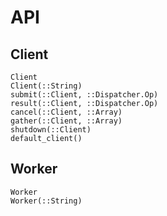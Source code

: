 # API

## Client

```@docs
Client
Client(::String)
submit(::Client, ::Dispatcher.Op)
result(::Client, ::Dispatcher.Op)
cancel(::Client, ::Array)
gather(::Client, ::Array)
shutdown(::Client)
default_client()
```

## Worker

```@docs
Worker
Worker(::String)
```
